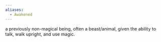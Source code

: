 ```yaml
---
aliases:
  - Awakened
---
```



a previously non-magical being, often a beast/animal, given the ability to talk, walk upright, and use magic.